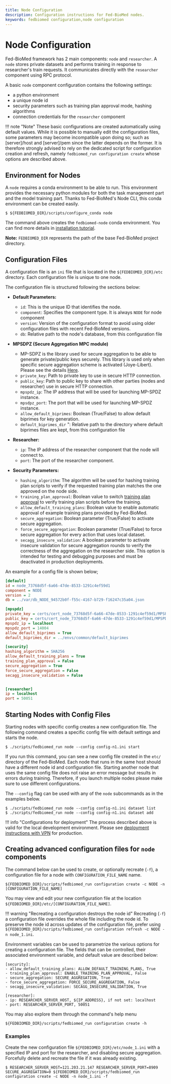 ```yaml
---
title: Node Configuration
description: Configuration instructions for Fed-BioMed nodes.
keywords: fedbiomed configuration,node configuration
---
```


# Node Configuration

Fed-BioMed framework has 2 main components: `node` and `researcher`. A `node` stores private datasets and
performs training in response to researcher's train requests. It communicates directly with the `researcher` component using RPC protocol.


A basic `node` component configuration contains the following settings:

- a python environment
- a unique node id
- security parameters such as training plan approval mode, hashing algorithms
- connection credentials for the `researcher` component

!!! note "Note"
    These basic configurations are created automatically using default values.
    While it is possible to manually edit the configuration files, some parameters may become incompatible upon doing so; such as [server]/host and [server]/pem since the latter depends on the former.
    It is therefore strongly advised to rely on the dedicated script for configuration creation and refresh, namely `fedbiomed_run configuration create` whose options are described above.

## Environment for Nodes

A `node` requires a conda environment to be able to run.
This environment provides the necessary python modules for both the task management part and the model training part.
Thanks to Fed-BioMed's Node CLI, this conda environment can be created easily.

```
$ ${FEDBIOMED_DIR}/scripts/configure_conda node
```

The command above creates the `fedbiomed-node` conda environment.
You can find more details in [installation tutorial](../../tutorials/installation/0-basic-software-installation.md).

**Note:** `FEDBIOMED_DIR` represents the path of the base Fed-BioMed project directory.


## Configuration Files

A configuration file is an `ini` file that is located in the `${FEDBIOMED_DIR}/etc` directory.
Each configuration file is unique to one node.

The configuration file is structured following the sections below:

- **Default Parameters:**
    - `id`: This is the unique ID that identifies the node.
    - `component`: Specifies the component type. It is always `NODE` for node component
    - `version`: Version of the configuration format to avoid using older configuration files with recent Fed-BioMed versions.
    - `db`: Relative path to the node's database, from this configuration file

- **MPSDPZ (Secure Aggregation MPC module)**
    - MP-SDPZ is the library used for secure aggregation to be able to generate private/public keys securely. This library is used only when specific secure aggregation scheme is activated (Joye-Libert). Please see the details [Here](../secagg/configuration.md).
    - `private_key`: Path to private key to use in secure HTTP connection.
    - `public_key`: Path to public key to share with other parties (nodes and researcher) use in secure HTTP connection.
    - `mpspdz_ip`: The IP address that will be used for launching MP-SPDZ instance.
    - `mpsdpz_port`: The port that will be used for launching MP-SPDZ instance.
    - `allow_default_biprimes`: Boolean (True/False) to allow default biprimes for key generation.
    - `default_biprimes_dir` ": Relative path to the directory where default biprimes files are kept, from this configuration file

- **Researcher:**
    - `ip`: The IP address of the researcher component that the node will connect to.
    - `port`: The port of the researcher component.

- **Security Parameters:**
    - `hashing_algorithm`: The algorithm will be used for hashing training plan scripts to verify if the requested training plan matches the one approved on the node side.
    - `training_plan_approval`: Boolean value to switch [training plan approval](./training-plan-security-manager.md)
    to verify training plan scripts before the training.
    - `allow_default_training_plans`: Boolean value to enable automatic approval of example training plans provided by Fed-BioMed.
    - `secure_aggregation`: Boolean parameter (True/False) to activate secure aggregation.
    - `force_secure_aggregation`: Boolean parameter (True/False) to force secure aggregation for every action that uses local dataset.
    - `secagg_insecure_validation`: A boolean parameter to activate insecure validation for secure aggregation rounds to verify the correctness of the aggregation on the researcher side. This option is intended for testing and debugging purposes and must be deactivated in production deployments.

An example for a config file is shown below;

```ini
[default]
id = node_73768d5f-6a66-47de-8533-1291c4ef59d1
component = NODE
version = 2
db = ../var/db_NODE_94572b0f-f55c-4167-b729-f16247c35a04.json

[mpspdz]
private_key = certs/cert_node_73768d5f-6a66-47de-8533-1291c4ef59d1/MPSPDZ_certificate.key
public_key = certs/cert_node_73768d5f-6a66-47de-8533-1291c4ef59d1/MPSPDZ_certificate.pem
mpspdz_ip = localhost
mpspdz_port = 14004
allow_default_biprimes = True
default_biprimes_dir = ../envs/common/default_biprimes

[security]
hashing_algorithm = SHA256
allow_default_training_plans = True
training_plan_approval = False
secure_aggregation = True
force_secure_aggregation = False
secagg_insecure_validation = False


[researcher]
ip = localhost
port = 50051

```

## Starting Nodes with Config Files

Starting nodes with specific config creates a new configuration file.
The following command creates a specific config file with default settings and starts the node.

```
$ ./scripts/fedbiomed_run node --config config-n1.ini start
```

If you run this command, you can see a new config file created in the `etc/` directory of the Fed-BioMed.
Each node that runs in the same host should have a different node id and configuration file. Starting
another node that uses the same config file does not raise an error message but results in errors during training.
Therefore, if you launch multiple nodes please make sure to use different configurations.

The `--config` flag can be used with any of the `node` subcommands as in the examples below.

```
$ ./scripts/fedbiomed_run node --config config-n1.ini dataset list
$ ./scripts/fedbiomed_run node --config config-n1.ini dataset add
```

!!! info "Configurations for deployment"
    The process described above is valid for the local development environment. Please see
    [deployment instructions with VPN](../deployment/deployment-vpn.md) for production.

## Creating advanced configuration files for `node` components

The command below can be used to create, or optionally recreate (`-f`), a configuration file for a node with
`CONFIGURATION_FILE_NAME` name.

```
${FEDBIOMED_DIR}/scripts/fedbiomed_run configuration create -c NODE -n [CONFIGURATION_FILE_NAME]
```

You may view and edit your new configuration file at the location `${FEDBIOMED_DIR}/etc/[CONFIGURATION_FILE_NAME]`.

!!! warning "Recreating a configuration destroys the node id"
    Recreating (`-f`) a configuration file overrides the whole file including the node id.
    To preserve the node id across updates of the configuration file, prefer using `${FEDBIOMED_DIR}/scripts/fedbiomed_run configuration refresh -c NODE -n node_1.ini`.

Environment variables can be used to parametrize the various options for creating a configuration file. The fields that can be controlled, their associated environment variable, and default value are described below:

```
[security]:
- allow_default_training_plans: ALLOW_DEFAULT_TRAINING_PLANS, True
- training_plan_approval: ENABLE_TRAINING_PLAN_APPROVAL, False
- secure_aggregation: SECURE_AGGREGATION, True
- force_secure_aggregation: FORCE_SECURE_AGGREGATION, False
- secagg_insecure_validation: SECAGG_INSECURE_VALIDATION, True

[researcher]:
- ip: RESEARCHER_SERVER_HOST, ${IP_ADDRESS}, if not set: localhost
- port: RESEARCHER_SERVER_PORT, 50051
```

You may also explore them through the command's help menu

```
${FEDBIOMED_DIR}/scripts/fedbiomed_run configuration create -h
```

### Examples

Create the new configuration file `${FEDBIOMED_DIR}/etc/node_1.ini` with a specified IP and port for the researcher,
and disabling secure aggregation. Forcefully delete and recreate the file if it was already existing.

```
$ RESEARCHER_SERVER_HOST=121.203.21.147 RESEARCHER_SERVER_PORT=8909 SECURE_AGGREGATION=0 ${FEDBIOMED_DIR}/scripts/fedbiomed_run configuration create -c NODE -n node_1.ini -f
```
